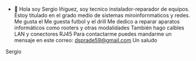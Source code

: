 - 👋 Hola soy Sergio Iñiguez, soy tecnico instalador-reparador de equipos. Estoy titulado en el grado medio de sistemas miroinfornmaticos y redes.                     Me gusta el Me guesta futbol y el drill
Me dedico a reparar aparatos informáticos como rooters y otras modalidades
También hago calbles LAN y conectores RJ45
Para contactarme puedes mandarme un mensaje en este correo: dsprade59@gmail.com 
Un saludo 

Sergio
